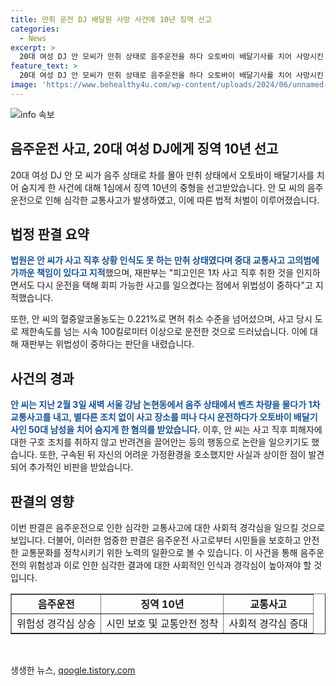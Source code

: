 ```yaml
---
title: 만취 운전 DJ 배달원 사망 사건에 10년 징역 선고
categories:
  - News
excerpt: >
  20대 여성 DJ 안 모씨가 만취 상태로 음주운전을 하다 오토바이 배달기사를 치어 사망시킨 혐의로 1심에서 징역 10년을 선고받았습니다. 벤츠 차량을 몰다가 1차 교통사고를 낸 뒤 사고 장소를 떠나지 않고 재운전하여 사망사고를 일으킨 것으로 밝혀졌습니다. 재판부는 안 모씨가 취한 상태에서 재운전을 선택한 것이 중대한 과실이라며, 만취 상태에도 상황을 인지하지 못했다고 지적했습니다. 또한, 사고 직후에는 피해자를 돌볼 대신 반려견을 안고 있는 모습이 논란이 되었습니다.
feature_text: >
  20대 여성 DJ 안 모씨가 만취 상태로 음주운전을 하다 오토바이 배달기사를 치어 사망시킨 혐의로 1심에서 징역 10년을 선고받았습니다. 벤츠 차량을 몰다가 1차 교통사고를 낸 뒤 사고 장소를 떠나지 않고 재운전하여 사망사고를 일으킨 것으로 밝혀졌습니다. 재판부는 안 모씨가 취한 상태에서 재운전을 선택한 것이 중대한 과실이라며, 만취 상태에도 상황을 인지하지 못했다고 지적했습니다. 또한, 사고 직후에는 피해자를 돌볼 대신 반려견을 안고 있는 모습이 논란이 되었습니다.
image: 'https://www.behealthy4u.com/wp-content/uploads/2024/06/unnamed-file.png'
---
```


<p><img src="https://www.behealthy4u.com/wp-content/uploads/2024/06/unnamed-file.png" alt="info 속보" /></p>

<h2>음주운전 사고, 20대 여성 DJ에게 징역 10년 선고</h2>

<p data-ke-size="size16">20대 여성 DJ 안 모 씨가 음주 상태로 차를 몰아 만취 상태에서 오토바이 배달기사를 치어 숨지게 한 사건에 대해 1심에서 징역 10년의 중형을 선고받았습니다. 안 모 씨의 음주운전으로 인해 심각한 교통사고가 발생하였고, 이에 따른 법적 처벌이 이루어졌습니다.</p>

<h2 data-ke-size="size26">법정 판결 요약</h2>

<p><b><span style="color: #1a5490;">법원은 안 씨가 사고 직후 상황 인식도 못 하는 만취 상태였다며 중대 교통사고 고의범에 가까운 책임이 있다고 지적</span></b>했으며, 재판부는 "피고인은 1차 사고 직후 취한 것을 인지하면서도 다시 운전을 택해 회피 가능한 사고를 일으켰다는 점에서 위법성이 중하다"고 지적했습니다.</p>

<p>또한, 안 씨의 혈중알코올농도는 0.221%로 면허 취소 수준을 넘어섰으며, 사고 당시 도로 제한속도를 넘는 시속 100킬로미터 이상으로 운전한 것으로 드러났습니다. 이에 대해 재판부는 위법성이 중하다는 판단을 내렸습니다.</p>

<h2 data-ke-size="size26">사건의 경과</h2>

<p><b><span style="color: #1a5490;">안 씨는 지난 2월 3일 새벽 서울 강남 논현동에서 음주 상태에서 벤츠 차량을 몰다가 1차 교통사고를 내고, 별다른 조치 없이 사고 장소를 떠나 다시 운전하다가 오토바이 배달기사인 50대 남성을 치어 숨지게 한 혐의를 받았습니다.</span></b> 이후, 안 씨는 사고 직후 피해자에 대한 구호 조치를 취하지 않고 반려견을 끌어안는 등의 행동으로 논란을 일으키기도 했습니다. 또한, 구속된 뒤 자신의 어려운 가정환경을 호소했지만 사실과 상이한 점이 발견되어 추가적인 비판을 받았습니다.</p>

<h2 data-ke-size="size26">판결의 영향</h2>

<p>이번 판결은 음주운전으로 인한 심각한 교통사고에 대한 사회적 경각심을 일으킬 것으로 보입니다. 더불어, 이러한 엄중한 판결은 음주운전 사고로부터 시민들을 보호하고 안전한 교통문화를 정착시키기 위한 노력의 일환으로 볼 수 있습니다. 이 사건을 통해 음주운전의 위험성과 이로 인한 심각한 결과에 대한 사회적인 인식과 경각심이 높아져야 할 것입니다.</p>

<table style="width: 100%;" border="1">
<tbody>
<tr>
<td style="text-align: center; height: 17px;"><b>음주운전</b></td>
<td style="text-align: center; height: 17px;"><b>징역 10년</b></td>
<td style="text-align: center; height: 17px;"><b>교통사고</b></td>
</tr>
<tr>
<td style="text-align: center; height: 17px;">위험성 경각심 상승</td>
<td style="text-align: center; height: 17px;">시민 보호 및 교통안전 정착</td>
<td style="text-align: center; height: 17px;">사회적 경각심 증대</td>
</tr>
</tbody>
</table>

<p data-ke-size="size16">&nbsp;</p>
생생한 뉴스, <a href="https://qoogle.tistory.com" rel="dofollow">qoogle.tistory.com</a>


